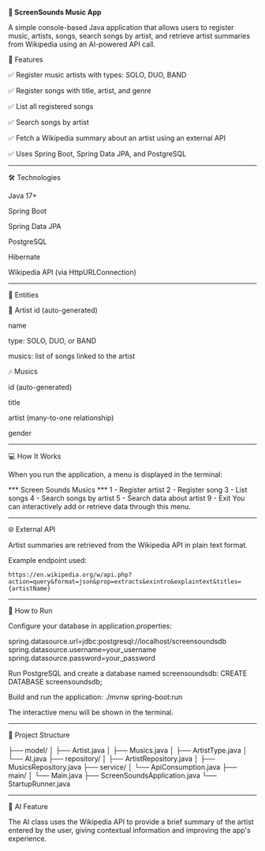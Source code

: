 **🎵 ScreenSounds Music App**  

A simple console-based Java application that allows users to register music, artists, songs, search songs by artist, and retrieve artist summaries from Wikipedia using an AI-powered API call.

📌 Features

✅ Register music artists with types: SOLO, DUO, BAND

✅ Register songs with title, artist, and genre

✅ List all registered songs

✅ Search songs by artist

✅ Fetch a Wikipedia summary about an artist using an external API

✅ Uses Spring Boot, Spring Data JPA, and PostgreSQL

---

🛠️ Technologies

Java 17+

Spring Boot

Spring Data JPA

PostgreSQL

Hibernate

Wikipedia API (via HttpURLConnection)

---

🧩 Entities

🎤 Artist
id (auto-generated)

name

type: SOLO, DUO, or BAND

musics: list of songs linked to the artist

🎶 Musics

id (auto-generated)

title

artist (many-to-one relationship)

gender

---

💻 How It Works

When you run the application, a menu is displayed in the terminal:

 *** Screen Sounds Musics ***
1 - Register artist
2 - Register song
3 - List songs
4 - Search songs by artist
5 - Search data about artist
9 - Exit
You can interactively add or retrieve data through this menu.

---

🌐 External API

Artist summaries are retrieved from the Wikipedia API in plain text format.

Example endpoint used:

`https://en.wikipedia.org/w/api.php?action=query&format=json&prop=extracts&exintro&explaintext&titles={artistName}`

---

🧪 How to Run

Configure your database in application.properties:

spring.datasource.url=jdbc:postgresql://localhost/screensoundsdb
spring.datasource.username=your_username
spring.datasource.password=your_password

Run PostgreSQL and create a database named screensoundsdb:
CREATE DATABASE screensoundsdb;

Build and run the application:
./mvnw spring-boot:run

The interactive menu will be shown in the terminal.

---

📁 Project Structure

├── model/
│   ├── Artist.java
│   ├── Musics.java
│   ├── ArtistType.java
│   └── AI.java
├── repository/
│   ├── ArtistRepository.java
│   ├── MusicsRepository.java
├── service/
│   └── ApiConsumption.java
├── main/
│   └── Main.java
├── ScreenSoundsApplication.java
└── StartupRunner.java

---

🧠 AI Feature

The AI class uses the Wikipedia API to provide a brief summary of the artist entered by the user, giving contextual information and improving the app's experience.






